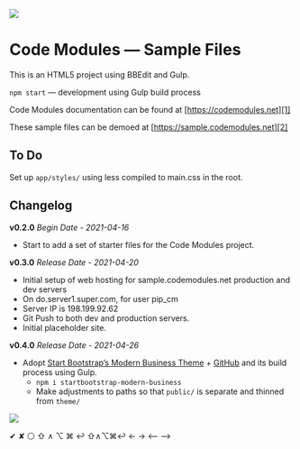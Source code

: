 [![][header]][siteurl]

# Code Modules — Sample Files

This is an HTML5 project using BBEdit and Gulp.

`npm start` — development using Gulp build process



Code Modules documentation can be found at [https://codemodules.net][1]

These sample files can be demoed at [https://sample.codemodules.net][2]


## To Do

Set up `app/styles/` using less compiled to main.css in the root.



## Changelog

**v0.2.0** 
_Begin Date - 2021-04-16_

*	Start to add a set of starter files for the Code Modules project.



**v0.3.0** 
_Release Date - 2021-04-20_

*	Initial setup of web hosting for sample.codemodules.net production and dev servers
*	On do.server1.super.com, for user pip_cm
*	Server IP is 198.199.92.62
*	Git Push to both dev and production servers.
*	Initial placeholder site.



**v0.4.0** 
_Release Date - 2021-04-26_

*	Adopt [Start Bootstrap’s Modern Business Theme][3] + [GitHub][4] and its build process using Gulp.
	*	`npm i startbootstrap-modern-business`
	*	Make adjustments to paths so that `public/` is separate and thinned from `theme/`





[![][piplogo]][pipurl]


[header]: https://picsum.photos/id/1073/1200/400
[siteurl]: https://sample.codemodules.com
[piplogo]: https://pipsqueak.com/images/Logo-Pipsqueak_Bookplate-Red_Text-bgTrans-200x190.png
[pipurl]: https://pipsqueak.com/





✔	✘	⚪	⇧	∧	⌥	⌘	↩	⇧∧⌥⌘↩	← → ⟵ ⟶



[1]: https://codemodules.net
[2]: https://sample.codemodules.net
[3]: https://startbootstrap.com/template/modern-business
[4]: https://github.com/startbootstrap/startbootstrap-modern-business
